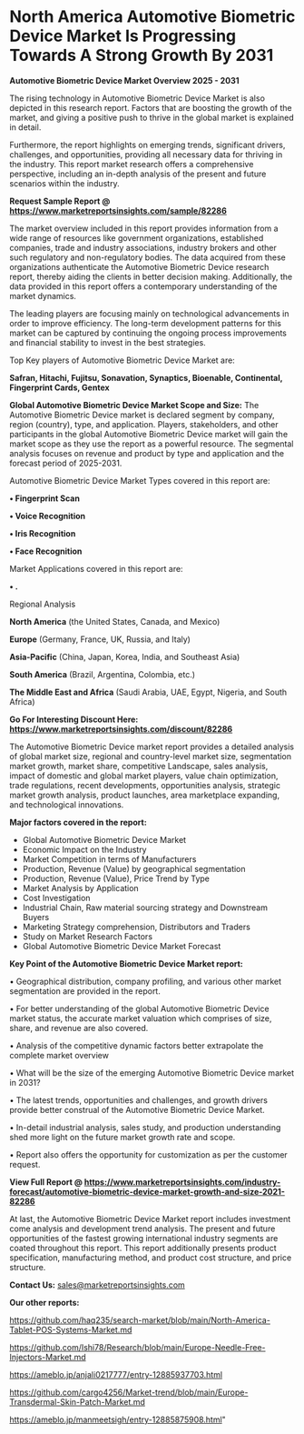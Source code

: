 # North America Automotive Biometric Device Market Is Progressing Towards A Strong Growth By 2031

<Strong> Automotive Biometric Device Market Overview 2025 - 2031</strong>

The rising technology in Automotive Biometric Device Market is also depicted in this research report. Factors that are boosting the growth of the market, and giving a positive push to thrive in the global market is explained in detail.

Furthermore, the report highlights on emerging trends, significant drivers, challenges, and opportunities, providing all necessary data for thriving in the industry. This report market research offers a comprehensive perspective, including an in-depth analysis of the present and future scenarios within the industry.

<strong>Request Sample Report @ <a href=https://www.marketreportsinsights.com/sample/82286>https://www.marketreportsinsights.com/sample/82286</a></strong>

The market overview included in this report provides information from a wide range of resources like government organizations, established companies, trade and industry associations, industry brokers and other such regulatory and non-regulatory bodies. The data acquired from these organizations authenticate the Automotive Biometric Device research report, thereby aiding the clients in better decision making. Additionally, the data provided in this report offers a contemporary understanding of the market dynamics.

The leading players are focusing mainly on technological advancements in order to improve efficiency. The long-term development patterns for this market can be captured by continuing the ongoing process improvements and financial stability to invest in the best strategies.

Top Key players of Automotive Biometric Device Market are:

<strong>Safran, Hitachi, Fujitsu, Sonavation, Synaptics, Bioenable, Continental, Fingerprint Cards, Gentex</strong>

<strong><b>Global Automotive Biometric Device Market Scope and Size:</b></strong>
The Automotive Biometric Device market is declared segment by company, region (country), type, and application. Players, stakeholders, and other participants in the global Automotive Biometric Device market will gain the market scope as they use the report as a powerful resource. The segmental analysis focuses on revenue and product by type and application and the forecast period of 2025-2031.

Automotive Biometric Device Market Types covered in this report are:

<strong>• Fingerprint Scan

• Voice Recognition

• Iris Recognition

• Face Recognition</strong>

Market Applications covered in this report are:

<strong>• .</strong> 

Regional Analysis

<strong>North America</strong> (the United States, Canada, and Mexico)

<strong>Europe</strong> (Germany, France, UK, Russia, and Italy)

<strong>Asia-Pacific</strong> (China, Japan, Korea, India, and Southeast Asia)

<strong>South America</strong> (Brazil, Argentina, Colombia, etc.)

<strong>The Middle East and Africa</strong> (Saudi Arabia, UAE, Egypt, Nigeria, and South Africa)

<strong>Go For Interesting Discount Here: <a href=https://www.marketreportsinsights.com/discount/82286>https://www.marketreportsinsights.com/discount/82286</a></strong>

The Automotive Biometric Device market report provides a detailed analysis of global market size, regional and country-level market size, segmentation market growth, market share, competitive Landscape, sales analysis, impact of domestic and global market players, value chain optimization, trade regulations, recent developments, opportunities analysis, strategic market growth analysis, product launches, area marketplace expanding, and technological innovations.

<strong><b>Major factors covered in the report:</b></strong>
<ul>
  <li>Global Automotive Biometric Device Market </li>
  <li>Economic Impact on the Industry</li>
  <li>Market Competition in terms of Manufacturers</li>
  <li>Production, Revenue (Value) by geographical segmentation</li>
  <li>Production, Revenue (Value), Price Trend by Type</li>
  <li>Market Analysis by Application</li>
  <li>Cost Investigation</li>
  <li>Industrial Chain, Raw material sourcing strategy and Downstream Buyers</li>
  <li>Marketing Strategy comprehension, Distributors and Traders</li>
  <li>Study on Market Research Factors</li>
  <li>Global Automotive Biometric Device Market Forecast</li>
</ul>

<strong><b>Key Point of the Automotive Biometric Device Market report:</b></strong>

• Geographical distribution, company profiling, and various other market segmentation are provided in the report.

• For better understanding of the global Automotive Biometric Device market status, the accurate market valuation which comprises of size, share, and revenue are also covered.

• Analysis of the competitive dynamic factors better extrapolate the complete market overview

• What will be the size of the emerging Automotive Biometric Device market in 2031?

• The latest trends, opportunities and challenges, and growth drivers provide better construal of the Automotive Biometric Device Market.

• In-detail industrial analysis, sales study, and production understanding shed more light on the future market growth rate and scope.

• Report also offers the opportunity for customization as per the customer request.

<strong><b>View Full Report @ <a href=https://www.marketreportsinsights.com/industry-forecast/automotive-biometric-device-market-growth-and-size-2021-82286>https://www.marketreportsinsights.com/industry-forecast/automotive-biometric-device-market-growth-and-size-2021-82286</a></b></strong>


At last, the Automotive Biometric Device Market report includes investment come analysis and development trend analysis. The present and future opportunities of the fastest growing international industry segments are coated throughout this report. This report additionally presents product specification, manufacturing method, and product cost structure, and price structure.

<strong>Contact Us:</strong>
sales@marketreportsinsights.com

<strong>Our other reports:</strong>

<a href=https://github.com/haq235/search-market/blob/main/North-America-Tablet-POS-Systems-Market.md>https://github.com/haq235/search-market/blob/main/North-America-Tablet-POS-Systems-Market.md</a>

<a href=https://github.com/Ishi78/Research/blob/main/Europe-Needle-Free-Injectors-Market.md>https://github.com/Ishi78/Research/blob/main/Europe-Needle-Free-Injectors-Market.md</a>

<a href=https://ameblo.jp/anjali0217777/entry-12885937703.html>https://ameblo.jp/anjali0217777/entry-12885937703.html</a>

<a href=https://github.com/cargo4256/Market-trend/blob/main/Europe-Transdermal-Skin-Patch-Market.md>https://github.com/cargo4256/Market-trend/blob/main/Europe-Transdermal-Skin-Patch-Market.md</a>

<a href=https://ameblo.jp/manmeetsigh/entry-12885875908.html>https://ameblo.jp/manmeetsigh/entry-12885875908.html</a>"
